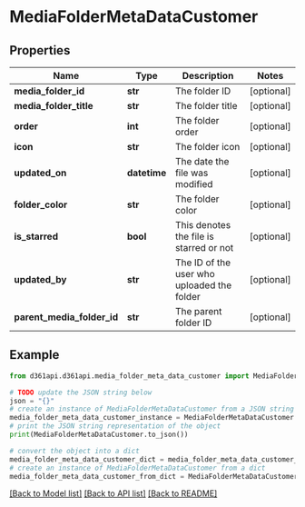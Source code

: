 # MediaFolderMetaDataCustomer


## Properties

Name | Type | Description | Notes
------------ | ------------- | ------------- | -------------
**media_folder_id** | **str** | The folder ID | [optional] 
**media_folder_title** | **str** | The folder title | [optional] 
**order** | **int** | The folder order | [optional] 
**icon** | **str** | The folder icon | [optional] 
**updated_on** | **datetime** | The date the file was modified | [optional] 
**folder_color** | **str** | The folder color | [optional] 
**is_starred** | **bool** | This denotes the file is starred or not | [optional] 
**updated_by** | **str** | The ID of the user who uploaded the folder | [optional] 
**parent_media_folder_id** | **str** | The parent folder ID | [optional] 

## Example

```python
from d361api.d361api.media_folder_meta_data_customer import MediaFolderMetaDataCustomer

# TODO update the JSON string below
json = "{}"
# create an instance of MediaFolderMetaDataCustomer from a JSON string
media_folder_meta_data_customer_instance = MediaFolderMetaDataCustomer.from_json(json)
# print the JSON string representation of the object
print(MediaFolderMetaDataCustomer.to_json())

# convert the object into a dict
media_folder_meta_data_customer_dict = media_folder_meta_data_customer_instance.to_dict()
# create an instance of MediaFolderMetaDataCustomer from a dict
media_folder_meta_data_customer_from_dict = MediaFolderMetaDataCustomer.from_dict(media_folder_meta_data_customer_dict)
```
[[Back to Model list]](../README.md#documentation-for-models) [[Back to API list]](../README.md#documentation-for-api-endpoints) [[Back to README]](../README.md)


